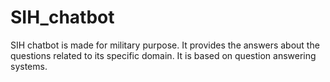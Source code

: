 # SIH_chatbot
SIH chatbot is made for military purpose. It provides the answers about the questions related to its specific domain. It is based on question answering systems.
